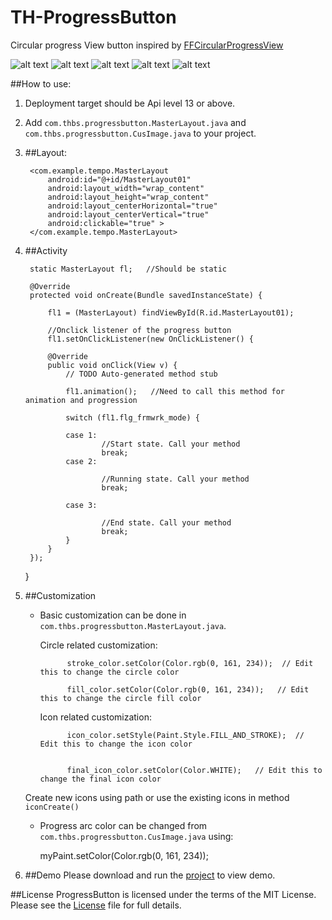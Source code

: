 TH-ProgressButton
============
Circular progress View button inspired by [FFCircularProgressView](https://github.com/elbryan/FFCircularProgressView)

![alt text](https://github.com/Vyshakh-K/TH-ProgressButton/blob/master/screenshots/progressshot1.png "Start state")
![alt text](https://github.com/Vyshakh-K/TH-ProgressButton/blob/master/screenshots/progressshot2.png "Running state")
![alt text](https://github.com/Vyshakh-K/TH-ProgressButton/blob/master/screenshots/progressshot3.png "Progress state")
![alt text](https://github.com/Vyshakh-K/TH-ProgressButton/blob/master/screenshots/progressshot4.png "End state")
![alt text](https://github.com/Vyshakh-K/TH-ProgressButton/blob/master/ProgressButton.gif "Progress Button")

##How to use:
1. Deployment target should be Api level 13 or above.

2. Add `com.thbs.progressbutton.MasterLayout.java` and `com.thbs.progressbutton.CusImage.java` to your project.
  
  
3. ##Layout:
                       
        <com.example.tempo.MasterLayout
            android:id="@+id/MasterLayout01"
            android:layout_width="wrap_content"
            android:layout_height="wrap_content"
            android:layout_centerHorizontal="true"
            android:layout_centerVertical="true"
            android:clickable="true" >
        </com.example.tempo.MasterLayout>
 



4. ##Activity
                       
        static MasterLayout fl;   //Should be static
        
        @Override
        protected void onCreate(Bundle savedInstanceState) {
            
            fl1 = (MasterLayout) findViewById(R.id.MasterLayout01);
            
            //Onclick listener of the progress button
    	    fl1.setOnClickListener(new OnClickListener() {
    		
			@Override
			public void onClick(View v) {
				// TODO Auto-generated method stub

				fl1.animation();   //Need to call this method for animation and progression
                
				switch (fl1.flg_frmwrk_mode) {
                
				case 1:
						//Start state. Call your method
						break;
				case 2:
					
						//Running state. Call your method
						break;
					
				case 3:
					
					    //End state. Call your method
						break;
				}	
			}
		});
    }
            

4. ##Customization
    
    - Basic customization can be done in `com.thbs.progressbutton.MasterLayout.java`.
        
        Circle related customization:
        
                stroke_color.setColor(Color.rgb(0, 161, 234));  // Edit this to change the circle color

                fill_color.setColor(Color.rgb(0, 161, 234));   // Edit this to change the circle fill color
           
           
        Icon related customization:
        
                icon_color.setStyle(Paint.Style.FILL_AND_STROKE);  // Edit this to change the icon color
           
           
                final_icon_color.setColor(Color.WHITE);   // Edit this to change the final icon color
           
    
    
    Create new icons using path or use the existing icons in method `iconCreate()`
        
        

    - Progress arc color can be changed from `com.thbs.progressbutton.CusImage.java` using:
        
        
        
        myPaint.setColor(Color.rgb(0, 161, 234));    
    

6. ##Demo
    Please download and run the [project](https://github.com/Vyshakh-K/TH-ProgressButton) to view demo.

##License
ProgressButton is licensed under the terms of the MIT License. Please see the [License](https://github.com/Vyshakh-K/TH-ProgressButton/blob/master/LICENSE) file for full details.
